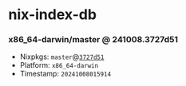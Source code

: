 # nix-index-db
### x86_64-darwin/master @ 241008.3727d51
- Nixpkgs: `master`@[`3727d51`](https://github.com/NixOS/nixpkgs/commit/3727d51a8e07e635b9bcbc5f812b16d80d46eaeb)
- Platform: `x86_64-darwin`
- Timestamp: `20241008015914`
